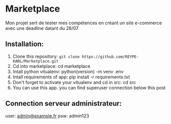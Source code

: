 # Marketplace
Mon projet sert de tester mes compétences en créant un site e-commerce avec une deadline datant du 28/07


## Installation:
1. Clone this repository: `git clone https://github.com/REYPE-KARL/Marketplace.git`
2. Cd into marketplace: cd marketplace
3. Intall python vitualenv: python(version) -m venv .env
4. Intall requirements of app: pip install -r requirements.txt
5. Don't forget to activate your vitualenv and cd in src: cd src
6. You can use this app. you can find superuser connection below this post

## Connection serveur administrateur:
user: admin@example.fr
psw: admin123
